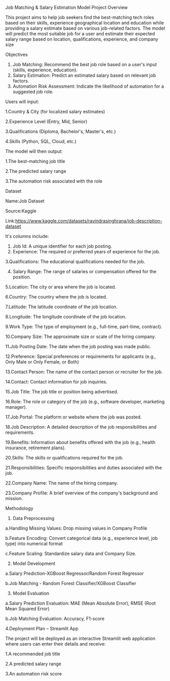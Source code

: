 Job Matching & Salary Estimation Model
Project Overview

This project aims to help job seekers find the best-matching tech roles based on their skills, experience geographical location and education while providing a salary estimate based on various job-related factors. The model will predict the most suitable job for a user and estimate their expected salary range based on location, qualifications, experience, and company size

Objectives

1. Job Matching: Recommend the best job role based on a user's input (skills, experience, education).
2. Salary Estimation: Predict an estimated salary based on relevant job factors.
3. Automation Risk Assessment: Indicate the likelihood of automation for a suggested job role.

Users will input:

  1.Country & City (for localized salary estimates)

  2.Experience Level (Entry, Mid, Senior)

  3.Qualifications (Diploma, Bachelor's, Master's, etc.)

  4.Skills (Python, SQL, Cloud, etc.)

The model will then output:

  1.The best-matching job title

  2.The predicted salary range

  3.The automation risk associated with the role

Dataset


Name:Job Dataset

Source:Kaggle

Link:https://www.kaggle.com/datasets/ravindrasinghrana/job-description-dataset


It's columns include:
1. Job Id: A unique identifier for each job posting.
2. Experience: The required or preferred years of experience for the job.
     
3.Qualifications: The educational qualifications needed for the job.
  
4. Salary Range: The range of salaries or compensation offered for the position.
     
  5.Location: The city or area where the job is located.
  
  6.Country: The country where the job is located.
  
  7.Latitude: The latitude coordinate of the job location.
  
  8.Longitude: The longitude coordinate of the job location.
  
  9.Work Type: The type of employment (e.g., full-time, part-time, contract).
  
  10.Company Size: The approximate size or scale of the hiring company.
  
  11.Job Posting Date: The date when the job posting was made public.
  
  12.Preference: Special preferences or requirements for applicants (e.g., Only Male or Only Female, or Both)
  
  13.Contact Person: The name of the contact person or recruiter for the job.
  
  14.Contact: Contact information for job inquiries.
  
  15.Job Title: The job title or position being advertised.
  
  16.Role: The role or category of the job (e.g., software developer, marketing manager).
  
  17.Job Portal: The platform or website where the job was posted.
  
  18.Job Description: A detailed description of the job responsibilities and requirements.
  
  19.Benefits: Information about benefits offered with the job (e.g., health insurance, retirement plans).
  
  20.Skills: The skills or qualifications required for the job.
  
  21.Responsibilities: Specific responsibilities and duties associated with the job.
  
  22.Company Name: The name of the hiring company.
  
  23.Company Profile: A brief overview of the company's background and mission.


Methodology
1. Data Preprocessing
 
a.Handling Missing Values: Drop missing values in Company Profile

b.Feature Encoding: Convert categorical data (e.g., experience level, job type) into numerical format

c.Feature Scaling: Standardize salary data and Company Size.

2. Model Development
 
  a.Salary Prediction-XGBoost Regressor/Random Forest Regressor

  b.Job Matching - Random Forest Classifier/XGBoost Classifier

3. Model Evaluation
   
  a.Salary Prediction Evaluation: MAE (Mean Absolute Error), RMSE (Root Mean Squared Error)
  
  b.Job Matching Evaluation: Accuracy, F1-score

4.Deployment Plan – Streamlit App

The project will be deployed as an interactive Streamlit web application where users can enter their details and receive:

  1.A recommended job title
  
  2.A predicted salary range
  
  3.An automation risk score


